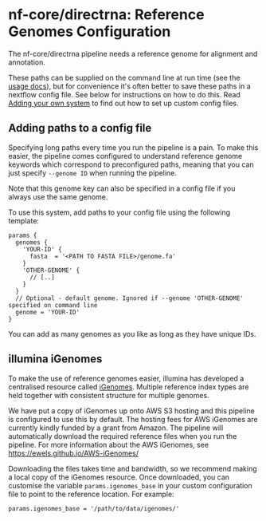 # nf-core/directrna: Reference Genomes Configuration

The nf-core/directrna pipeline needs a reference genome for alignment and annotation.

These paths can be supplied on the command line at run time (see the [usage docs](../usage.md)),
but for convenience it's often better to save these paths in a nextflow config file.
See below for instructions on how to do this.
Read [Adding your own system](adding_your_own.md) to find out how to set up custom config files.

## Adding paths to a config file
Specifying long paths every time you run the pipeline is a pain.
To make this easier, the pipeline comes configured to understand reference genome keywords which correspond to preconfigured paths, meaning that you can just specify `--genome ID` when running the pipeline.

Note that this genome key can also be specified in a config file if you always use the same genome.

To use this system, add paths to your config file using the following template:

```nextflow
params {
  genomes {
    'YOUR-ID' {
      fasta  = '<PATH TO FASTA FILE>/genome.fa'
    }
    'OTHER-GENOME' {
      // [..]
    }
  }
  // Optional - default genome. Ignored if --genome 'OTHER-GENOME' specified on command line
  genome = 'YOUR-ID'
}
```

You can add as many genomes as you like as long as they have unique IDs.

## illumina iGenomes
To make the use of reference genomes easier, illumina has developed a centralised resource called [iGenomes](https://support.illumina.com/sequencing/sequencing_software/igenome.html).
Multiple reference index types are held together with consistent structure for multiple genomes.

We have put a copy of iGenomes up onto AWS S3 hosting and this pipeline is configured to use this by default.
The hosting fees for AWS iGenomes are currently kindly funded by a grant from Amazon.
The pipeline will automatically download the required reference files when you run the pipeline.
For more information about the AWS iGenomes, see https://ewels.github.io/AWS-iGenomes/

Downloading the files takes time and bandwidth, so we recommend making a local copy of the iGenomes resource.
Once downloaded, you can customise the variable `params.igenomes_base` in your custom configuration file to point to the reference location.
For example:
```nextflow
params.igenomes_base = '/path/to/data/igenomes/'
```
